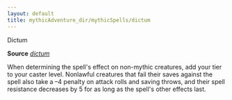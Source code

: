 ```yaml
---
layout: default
title: mythicAdventure_dir/mythicSpells/dictum
---
```

Dictum

**Source** [_dictum_](spell_dir/dictum#_dictum)

When determining the spell's effect on non-mythic creatures, add your tier to your caster level. Nonlawful creatures that fail their saves against the spell also take a –4 penalty on attack rolls and saving throws, and their spell resistance decreases by 5 for as long as the spell's other effects last.

